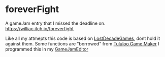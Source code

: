 # foreverFight
A gameJam entry that I missed the deadline on.
https://williac.itch.io/foreverfight

Like all my attmepts this code is based on [LostDecadeGames](http://www.lostdecadegames.com/how-to-make-a-simple-html5-canvas-game/), dont hold it against them.
Some functions are  "borrowed" from  [Tululoo Game Maker](http://tululoo.com/)  I programmed this in  my [GameJamEditor](https://github.com/williac0374/GameJamEditor/)


